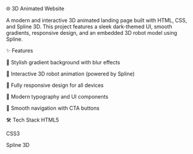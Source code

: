 🌐 3D Animated Website

A modern and interactive 3D animated landing page built with HTML, CSS, and Spline 3D.
This project features a sleek dark-themed UI, smooth gradients, responsive design, and an embedded 3D robot model using Spline.

✨ Features

🎨 Stylish gradient background with blur effects

🤖 Interactive 3D robot animation (powered by Spline)

📱 Fully responsive design for all devices

📝 Modern typography and UI components

🚀 Smooth navigation with CTA buttons

🛠️ Tech Stack
HTML5

CSS3

Spline 3D
